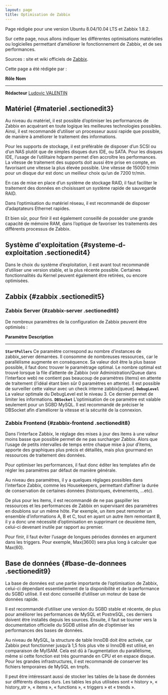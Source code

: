 ```yaml
---
layout: page
title: Optimisation de Zabbix
---
```


Page rédigée pour une version Ubuntu 8.04/10.04 LTS et Zabbix 1.8.2.

Sur cette page, nous allons indiquer les différentes optimisations
matérielles ou logicielles permettant d’améliorer le fonctionnement de
Zabbix, et de ses performances.

Sources : site et wiki officiels de
[Zabbix](http://www.zabbix.com/ "http://www.zabbix.com/").

Cette page a été rédigée par :

  **Rôle**        **Nom**
  --------------- ---------------------------------------------------------------------------------------------------------------------------------------------------------
  **Rédacteur**   [Ludovic VALENTIN](http://www.monitoring-fr.org/community/members/ludovic-valentin/ "http://www.monitoring-fr.org/community/members/ludovic-valentin/")

Matériel {#materiel .sectionedit3}
--------

Au niveau du matériel, il est possible d’optimiser les performances de
Zabbix en acquérant en toute logique les meilleures technologies
possibles. Ainsi, il est recommandé d’utiliser un processeur aussi
rapide que possible, de manière à améliorer le traitement des
informations.

Pour les supports de stockage, il est préférable de disposer d’un SCSI
ou d’un NAS plutôt que de simples disques durs IDE, ou SATA. Pour les
disques IDE, l’usage de l’utilitaire hdparm permet d’en accroître les
performances. La vitesse de traitement des supports doit aussi être
prise en compte, en favorisant une vitesse la plus élevée possible. Une
vitesse de 15000 tr/min pour un disque dur est donc un meilleur choix
qu’un de 7200 tr/min.

En cas de mise en place d’un système de stockage RAID, il faut faciliter
le traitement des données en choisissant un système rapide de sauvegarde
RAID.

Dans l’optimisation du matériel réseau, il est recommandé de disposer
d’adaptateurs Ethernet rapides.

Et bien sûr, pour finir il est également conseillé de posséder une
grande capacité de mémoire RAM, dans l’optique de favoriser les
traitements des différents processus de Zabbix.

Système d'exploitation {#systeme-d-exploitation .sectionedit4}
----------------------

Dans le choix du système d’exploitation, il est avant tout recommandé
d’utiliser une version stable, et la plus récente possible. Certaines
fonctionnalités du Kernel peuvent également être retirées, ou encore
optimisées.

Zabbix {#zabbix .sectionedit5}
------

### Zabbix Server {#zabbix-server .sectionedit6}

De nombreux paramètres de la configuration de Zabbix peuvent être
optimisés :

  **Paramètre**        **Description**
  -------------------- ------------------------------------------------------------------------------------------------------------------------------------------------------------------------------------------------------------------------------------------------------------------------------------------------------------------------------------------------------------------------------------------------------------------------------------------------------------------------------------------------------------------------------------------------------------------------------------
  **`StartPollers`**   Ce paramètre correspond au nombre d’instances de zabbix\_server démarrées. Il consomme de nombreuses ressources, car le parallélisme augmente en conséquence. Sa valeur doit être la plus basse possible, il faut donc trouver le paramétrage optimal. Le nombre optimal est trouvé lorsque la file d’attente de Zabbix (voir Administration/Queue dans l’interface web) ne contient pas beaucoup de paramètres (items) en attente de traitement (l’idéal étant bien sûr 0 paramètres en attente). Il est possible de surveiller cette valeur avec un check interne zabbix[queue].
  **`DebugLevel`**     La valeur optimale du DebugLevel est le niveau 3. Ce dernier permet de limiter les informations.
  **`DBSocket`**       L’optimisation de ce paramètre est valable seulement pour un SGBD MySQL. Il est recommandé de préciser le DBSocket afin d’améliorer la vitesse et la sécurité de la connexion.

### Zabbix Frontend {#zabbix-frontend .sectionedit8}

Dans l’interface Zabbix, le réglage des mises à jour des items à une
valeur moins basse que possible permet de ne pas surcharger Zabbix.
Alors que l’usage de petits intervalles de temps entre chaque mise à
jour d’items, apporte des graphiques plus précis et détaillés, mais plus
gourmand en ressources de traitement des données.

Pour optimiser les performances, il faut donc éditer les templates afin
de régler les paramètres par défaut de manière générale.

Au niveau des paramètres, il y a quelques réglages possibles dans
l’interface Zabbix, comme les Housekeepers, permettant d’affiner la
durée de conservation de certaines données (historiques, évènements,
…etc).

De plus pour les items, il est recommandé de ne pas gaspiller les
ressources et les performances de Zabbix en supervisant des paramètres
en doublons sur un même hôte. Par exemple, un item peut remonter un
ensemble d’informations A, B et C, tout en ayant un autre item remontant
B, il y a donc une nécessité d’optimisation en supprimant ce deuxième
item, celui-ci devenant inutile par rapport au premier.

Pour finir, il faut éviter l’usage de longues périodes données en
argument dans les triggers. Pour exemple, Max(3600) sera plus long à
calculer que Max(60).

Base de données {#base-de-donnees .sectionedit9}
---------------

La base de données est une partie importante de l’optimisation de
Zabbix, celui-ci dépendant essentiellement de la disponibilité et de la
performance du SGBD utilisé. Il est donc conseillé d’utiliser un moteur
de base de données rapide.

Il est recommandé d’utiliser une version du SGBD stable et récente, de
plus pour améliorer les performances de MySQL et PostreSQL, ces derniers
doivent être installés depuis les sources. Ensuite, il faut se tourner
vers la documentation officielle du SGDB utilisé afin de d’optimiser les
performances des bases de données.

Au niveau de MySQL, la structure de table InnoDB doit être activée, car
Zabbix peut fonctionner jusqu’à 1,5 fois plus vite si InnoDB est
utilisé, en comparaison de MyISAM. Cela est dû à l’augmentation du
parallélisme, même si cette fonction est très gourmande en CPU et en
espace disque. Pour les grandes infrastructures, il est recommandé de
conserver les fichiers temporaires de MySQL en tmpfs.

Il peut être intéressant aussi de stocker les tables de la base de
données sur différents disques durs. Les tables les plus utilisées sont
« history », « history\_str », « items », « functions », « triggers » et
« trends ».